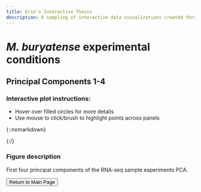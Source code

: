```yaml
---
title: Erin's Interactive Thesis
description: A sampling of interactive data visualizations created throughout my PhD research.
---
```


# _M. buryatense_ experimental conditions
## Principal Components 1-4

### Interactive plot instructions:
* Hover over filled circles for more details
* Use mouse to click/brush to highlight points across panels

{::nomarkdown}
<!DOCTYPE html>
<html>
<head>
  <style>
    .error {
        color: red;
    }
  </style>
  <script type="text/javascript" src="https://cdn.jsdelivr.net/npm//vega@5"></script>
  <script type="text/javascript" src="https://cdn.jsdelivr.net/npm//vega-lite@4.17.0"></script>
  <script type="text/javascript" src="https://cdn.jsdelivr.net/npm//vega-embed@6"></script>
</head>
<body>
  <div id="vis"></div>
  <script>
    (function(vegaEmbed) {
      var spec = {"config": {"view": {"continuousWidth": 400, "continuousHeight": 300}, "axis": {"grid": false}}, "vconcat": [{"hconcat": [{"mark": {"type": "point", "size": 200}, "encoding": {"color": {"type": "nominal", "field": "exp_condition", "legend": {"title": "Experimental condition"}, "scale": {"scheme": "sinebow"}, "sort": ["NoLanthanum", "NoCu", "MeOH", "lowCu", "highO2_slow_growth", "medCu", "WithLanthanum", "highCu", "lowCH4"]}, "fill": {"condition": {"value": "#555555", "test": "datum.new_data"}, "value": "None"}, "opacity": {"condition": {"value": 1, "selection": {"or": ["selector099", "selector100"]}}, "value": 0.2}, "tooltip": [{"type": "nominal", "field": "sample_info"}, {"type": "nominal", "field": "exp_condition"}], "x": {"type": "quantitative", "field": "pc1"}, "y": {"type": "quantitative", "field": "pc2"}}, "selection": {"selector099": {"type": "multi", "fields": ["exp_condition"], "bind": "legend"}, "selector100": {"type": "interval"}}, "title": "PCA of 1st and 2nd components"}, {"mark": {"type": "point", "size": 200}, "encoding": {"color": {"type": "nominal", "field": "exp_condition", "legend": {"title": "Experimental condition"}, "scale": {"scheme": "sinebow"}, "sort": ["NoLanthanum", "NoCu", "MeOH", "lowCu", "highO2_slow_growth", "medCu", "WithLanthanum", "highCu", "lowCH4"]}, "fill": {"condition": {"value": "#555555", "test": "datum.new_data"}, "value": "None"}, "opacity": {"condition": {"value": 1, "selection": {"or": ["selector099", "selector100"]}}, "value": 0.2}, "tooltip": [{"type": "nominal", "field": "sample_info"}, {"type": "nominal", "field": "exp_condition"}], "x": {"type": "quantitative", "field": "pc2"}, "y": {"type": "quantitative", "field": "pc3"}}, "selection": {"selector099": {"type": "multi", "fields": ["exp_condition"], "bind": "legend"}, "selector100": {"type": "interval"}}, "title": "PCA of 2nd and 3rd components"}]}, {"hconcat": [{"mark": {"type": "point", "size": 200}, "encoding": {"color": {"type": "nominal", "field": "exp_condition", "legend": {"title": "Experimental condition"}, "scale": {"scheme": "sinebow"}, "sort": ["NoLanthanum", "NoCu", "MeOH", "lowCu", "highO2_slow_growth", "medCu", "WithLanthanum", "highCu", "lowCH4"]}, "fill": {"condition": {"value": "#555555", "test": "datum.new_data"}, "value": "None"}, "opacity": {"condition": {"value": 1, "selection": {"or": ["selector099", "selector100"]}}, "value": 0.2}, "tooltip": [{"type": "nominal", "field": "sample_info"}, {"type": "nominal", "field": "exp_condition"}], "x": {"type": "quantitative", "field": "pc1"}, "y": {"type": "quantitative", "field": "pc3"}}, "selection": {"selector099": {"type": "multi", "fields": ["exp_condition"], "bind": "legend"}, "selector100": {"type": "interval"}}, "title": "PCA of 1st and 3rd components"}, {"mark": {"type": "point", "size": 200}, "encoding": {"color": {"type": "nominal", "field": "exp_condition", "legend": {"title": "Experimental condition"}, "scale": {"scheme": "sinebow"}, "sort": ["NoLanthanum", "NoCu", "MeOH", "lowCu", "highO2_slow_growth", "medCu", "WithLanthanum", "highCu", "lowCH4"]}, "fill": {"condition": {"value": "#555555", "test": "datum.new_data"}, "value": "None"}, "opacity": {"condition": {"value": 1, "selection": {"or": ["selector099", "selector100"]}}, "value": 0.2}, "tooltip": [{"type": "nominal", "field": "sample_info"}, {"type": "nominal", "field": "exp_condition"}], "x": {"type": "quantitative", "field": "pc2"}, "y": {"type": "quantitative", "field": "pc4"}}, "selection": {"selector099": {"type": "multi", "fields": ["exp_condition"], "bind": "legend"}, "selector100": {"type": "interval"}}, "title": "PCA of 2nd and 4th components"}]}], "data": {"name": "data-d36153a0115898cbf9a77ac697e54d2d"}, "$schema": "https://vega.github.io/schema/vega-lite/v4.0.2.json", "datasets": {"data-d36153a0115898cbf9a77ac697e54d2d": [{"pc1": 76.80609646328027, "pc2": -10.224523516293853, "pc3": 10.559531915642232, "pc4": 2.6513589683366794, "sample_info": "5GB1_FM03_TR1_QC_tpm", "exp_condition": "uMax", "new_data": false}, {"pc1": 12.66954209695894, "pc2": -21.032767886153827, "pc3": -0.6352000547073837, "pc4": 4.977221514295887, "sample_info": "5GB1_FM03_TR2_QC_tpm", "exp_condition": "uMax", "new_data": false}, {"pc1": 46.43936568614745, "pc2": 1.465926119765089, "pc3": 1.1173116493890716, "pc4": -2.574512972449263, "sample_info": "5GB1_FM11_TR1_QC_tpm", "exp_condition": "lowO2_fast_growth", "new_data": false}, {"pc1": 8.721317901981804, "pc2": -7.0466059272673585, "pc3": -2.8492342124657495, "pc4": -1.3732367869785056, "sample_info": "5GB1_FM11_TR2_QC_tpm", "exp_condition": "lowO2_fast_growth", "new_data": false}, {"pc1": 38.49755295665105, "pc2": 4.842336154986797, "pc3": -3.1313045372577686, "pc4": 4.285829285906716, "sample_info": "5GB1_FM12_TR1_tpm", "exp_condition": "lowCH4", "new_data": false}, {"pc1": 40.19909765713799, "pc2": 5.626841844314411, "pc3": -2.349690581174549, "pc4": 4.391478847388488, "sample_info": "5GB1_FM12_TR1_QC_tpm", "exp_condition": "lowCH4", "new_data": false}, {"pc1": 34.545540305902875, "pc2": 5.478256746396118, "pc3": -6.61645765969863, "pc4": 7.043881437385765, "sample_info": "5GB1_FM12_TR2_tpm", "exp_condition": "lowCH4", "new_data": false}, {"pc1": 36.224115031795286, "pc2": 5.989827160458034, "pc3": -6.016453025755662, "pc4": 6.759724677049347, "sample_info": "5GB1_FM12_TR2_QC_tpm", "exp_condition": "lowCH4", "new_data": false}, {"pc1": 0.6893433091012423, "pc2": -8.12990123564813, "pc3": -3.803120699288708, "pc4": 3.2094364346868343, "sample_info": "5GB1_FM14_TR1_tpm", "exp_condition": "lowCH4", "new_data": false}, {"pc1": 0.8781223280943612, "pc2": -8.461240657325686, "pc3": -4.232636096545172, "pc4": 2.817181961219355, "sample_info": "5GB1_FM14_TR1_QC_tpm", "exp_condition": "lowCH4", "new_data": false}, {"pc1": 31.32642352954385, "pc2": -0.6480541561901384, "pc3": 6.2956781860694715, "pc4": 2.6551635730080125, "sample_info": "5GB1_FM14_TR2_tpm", "exp_condition": "lowCH4", "new_data": false}, {"pc1": 30.897974052149458, "pc2": -1.368508701339929, "pc3": 5.764913773554535, "pc4": 2.4730635601931197, "sample_info": "5GB1_FM14_TR2_QC_tpm", "exp_condition": "lowCH4", "new_data": false}, {"pc1": 63.76554854618984, "pc2": 17.686698112232783, "pc3": -32.878519536143344, "pc4": -5.379888354421452, "sample_info": "5GB1_FM18_TR2_tpm", "exp_condition": "MeOH", "new_data": false}, {"pc1": 67.53558833936451, "pc2": 17.847101884315727, "pc3": -33.17161030553596, "pc4": -5.896185583661436, "sample_info": "5GB1_FM18_TR2_QC_tpm", "exp_condition": "MeOH", "new_data": false}, {"pc1": 82.17079551000225, "pc2": 23.663556700197137, "pc3": -21.18135849345874, "pc4": -6.075026844551067, "sample_info": "5GB1_FM18_TR3_tpm", "exp_condition": "MeOH", "new_data": false}, {"pc1": 84.1642985873354, "pc2": 23.713986406110095, "pc3": -21.822472554837383, "pc4": -5.932159664882765, "sample_info": "5GB1_FM18_TR3_QC_tpm", "exp_condition": "MeOH", "new_data": false}, {"pc1": 13.577181877253965, "pc2": -15.776100218043485, "pc3": -16.415502777423523, "pc4": -2.8689561788949263, "sample_info": "5GB1_FM19_TR1_QC_tpm", "exp_condition": "lowO2_fast_growth", "new_data": false}, {"pc1": 11.95717047372296, "pc2": -16.108274445557974, "pc3": -16.64696579485103, "pc4": -2.6051434643112916, "sample_info": "5GB1_FM19_TR1_UW_tpm", "exp_condition": "lowO2_fast_growth", "new_data": false}, {"pc1": 2.4109121470506, "pc2": -18.042629255410805, "pc3": -19.455984300201848, "pc4": -5.3693682883429705, "sample_info": "5GB1_FM19_TR3_tpm", "exp_condition": "lowO2_fast_growth", "new_data": false}, {"pc1": 3.374295211345418, "pc2": -18.293763265124607, "pc3": -19.129387988096823, "pc4": -6.132814318030088, "sample_info": "5GB1_FM19_TR3_QC_tpm", "exp_condition": "lowO2_fast_growth", "new_data": false}, {"pc1": 122.26699662118395, "pc2": -7.923141178073924, "pc3": 16.468267365978132, "pc4": -6.316409004470804, "sample_info": "5GB1_FM20_TR1_QC_tpm", "exp_condition": "uMax", "new_data": false}, {"pc1": -45.57915026621498, "pc2": -35.02885109766476, "pc3": -15.546214184271633, "pc4": 0.6772459654090773, "sample_info": "5GB1_FM20_TR2_QC_tpm", "exp_condition": "uMax", "new_data": false}, {"pc1": -31.984408134601512, "pc2": -33.13040346538342, "pc3": -19.924177498625035, "pc4": -7.677838318295158, "sample_info": "5GB1_FM20_TR3_tpm", "exp_condition": "uMax", "new_data": false}, {"pc1": -41.669272093158696, "pc2": -36.4134182390968, "pc3": -16.725623291172123, "pc4": -2.689788741206825, "sample_info": "5GB1_FM20_TR3_QC_tpm", "exp_condition": "uMax", "new_data": false}, {"pc1": -43.68221950996161, "pc2": -35.991220998701884, "pc3": -17.191373054942954, "pc4": -2.1314814379055935, "sample_info": "5GB1_FM20_TR3_UW_tpm", "exp_condition": "uMax", "new_data": false}, {"pc1": -18.646118728082374, "pc2": -29.685368487918996, "pc3": -16.4028603159714, "pc4": -5.022164169814322, "sample_info": "5GB1_FM21_TR1_tpm", "exp_condition": "uMax", "new_data": false}, {"pc1": -16.89756645934127, "pc2": -30.25227512133486, "pc3": -15.66886828475978, "pc4": -4.704378173256066, "sample_info": "5GB1_FM21_TR1_QC_tpm", "exp_condition": "uMax", "new_data": false}, {"pc1": -12.822951914383255, "pc2": -27.304972768111703, "pc3": -17.398883717697004, "pc4": -8.082570541312547, "sample_info": "5GB1_FM21_TR2_tpm", "exp_condition": "uMax", "new_data": false}, {"pc1": -24.405025075726016, "pc2": -31.326205791842582, "pc3": -16.798597716806732, "pc4": -4.8176924481640535, "sample_info": "5GB1_FM21_TR2_QC_tpm", "exp_condition": "uMax", "new_data": false}, {"pc1": -25.44174045254733, "pc2": -31.265354627344554, "pc3": -17.59948517277985, "pc4": -5.1492817485020685, "sample_info": "5GB1_FM21_TR2_UW_tpm", "exp_condition": "uMax", "new_data": false}, {"pc1": -1.150409226437831, "pc2": -20.956391448759497, "pc3": -15.935750240304674, "pc4": -3.151863079883734, "sample_info": "5GB1_FM22_TR1_tpm", "exp_condition": "lowO2_fast_growth", "new_data": false}, {"pc1": 1.5324815921025434, "pc2": -20.120019375818238, "pc3": -14.574275278964626, "pc4": -3.2446731002067715, "sample_info": "5GB1_FM22_TR1_QC_tpm", "exp_condition": "lowO2_fast_growth", "new_data": false}, {"pc1": -3.9179283260591014, "pc2": -22.061169673080013, "pc3": -13.421336571346652, "pc4": -3.836975286616489, "sample_info": "5GB1_FM22_TR3_QC_tpm", "exp_condition": "lowO2_fast_growth", "new_data": false}, {"pc1": -6.320416141036187, "pc2": -22.089381672705883, "pc3": -13.999203071025912, "pc4": -3.854062840836032, "sample_info": "5GB1_FM22_TR3_UW_tpm", "exp_condition": "lowO2_fast_growth", "new_data": false}, {"pc1": 99.37662072982594, "pc2": 27.92581810825513, "pc3": -43.374574349691606, "pc4": -1.9156672893867839, "sample_info": "5GB1_FM23_TR3_tpm", "exp_condition": "MeOH", "new_data": false}, {"pc1": 101.28939004530633, "pc2": 27.9864004900403, "pc3": -43.76026897060523, "pc4": -2.1405763822086366, "sample_info": "5GB1_FM23_TR3_QC_tpm", "exp_condition": "MeOH", "new_data": false}, {"pc1": -4.267790781351819, "pc2": -9.6298668984554, "pc3": 21.286962618942173, "pc4": 4.381533286978486, "sample_info": "5GB1_FM34_T0_TR1_QC_tpm", "exp_condition": "NoCu", "new_data": false}, {"pc1": 8.956764310912748, "pc2": -27.35993414409562, "pc3": 11.574386204881263, "pc4": 6.185123580332958, "sample_info": "5GB1_FM34_T3_TR3_QC_tpm", "exp_condition": "medCu", "new_data": false}, {"pc1": -4.721304626097617, "pc2": -30.066869022983255, "pc3": 8.42528165651408, "pc4": 5.4817834916355785, "sample_info": "5GB1_FM34_T4_TR3_QC_tpm", "exp_condition": "highCu", "new_data": false}, {"pc1": -19.971327338630473, "pc2": -33.01077672407469, "pc3": 8.438800949158905, "pc4": 4.194809153626638, "sample_info": "5GB1_FM34_T5_TR2_QC_tpm", "exp_condition": "highCu", "new_data": false}, {"pc1": 33.714399437558626, "pc2": -21.212948553842892, "pc3": 20.21713984115337, "pc4": 2.089962467168684, "sample_info": "5GB1_FM34_T6_TR3_QC_tpm", "exp_condition": "highCu", "new_data": false}, {"pc1": -0.7228410677088799, "pc2": -24.739133594964663, "pc3": 6.18931170779239, "pc4": 3.1412412458932653, "sample_info": "5GB1_FM34_T7_TR3_QC_tpm", "exp_condition": "highCu", "new_data": false}, {"pc1": -25.271855864474688, "pc2": -30.487234541495546, "pc3": 9.465318624111234, "pc4": 4.1895554759564435, "sample_info": "5GB1_FM34_T8_TR1_QC_tpm", "exp_condition": "highCu", "new_data": false}, {"pc1": 101.53483980070014, "pc2": 10.696840344793266, "pc3": 29.018680787504767, "pc4": -0.7604609528111518, "sample_info": "5GB1_FM40_T0_TR1_QC_tpm", "exp_condition": "NoCu", "new_data": false}, {"pc1": -41.92840812832204, "pc2": -14.366955210312742, "pc3": 6.864250431491747, "pc4": 2.528275671070023, "sample_info": "5GB1_FM40_T0m_TR2_tpm", "exp_condition": "NoCu", "new_data": false}, {"pc1": -18.79263224315298, "pc2": -11.675430729020983, "pc3": 12.09828592930595, "pc4": 4.443148072097589, "sample_info": "5GB1_FM40_T10m_TR3_tpm", "exp_condition": "lowCu", "new_data": false}, {"pc1": -19.665759592277215, "pc2": -12.772407668916726, "pc3": 11.077793800190111, "pc4": 4.005361639494035, "sample_info": "5GB1_FM40_T10m_TR3_QC_tpm", "exp_condition": "lowCu", "new_data": false}, {"pc1": -13.095234068164308, "pc2": -20.670377790424393, "pc3": 15.432557757470912, "pc4": 8.419792439724636, "sample_info": "5GB1_FM40_T150m_TR1_QC_tpm", "exp_condition": "medCu", "new_data": false}, {"pc1": -14.645764542927905, "pc2": -21.278396746198545, "pc3": 13.824417894555117, "pc4": 8.036080590057168, "sample_info": "5GB1_FM40_T150m_TR1_remake_tpm", "exp_condition": "medCu", "new_data": false}, {"pc1": 10.344880704607553, "pc2": -28.03994542124582, "pc3": 9.549155847511845, "pc4": 7.016733592878606, "sample_info": "5GB1_FM40_T180m_TR1_tpm", "exp_condition": "medCu", "new_data": false}, {"pc1": 10.043306072771513, "pc2": -28.583916164530123, "pc3": 8.703547222039395, "pc4": 6.997142682201675, "sample_info": "5GB1_FM40_T180m_TR1_QC_tpm", "exp_condition": "medCu", "new_data": false}, {"pc1": -22.69770901206475, "pc2": -12.587089087850988, "pc3": 11.67232370474348, "pc4": 2.9345227047600786, "sample_info": "5GB1_FM40_T20m_TR2_tpm", "exp_condition": "lowCu", "new_data": false}, {"pc1": -5.399470976333378, "pc2": -13.5535448713057, "pc3": 13.754795884158348, "pc4": 3.7518083170063172, "sample_info": "5GB1_FM40_T40m_TR1_tpm", "exp_condition": "lowCu", "new_data": false}, {"pc1": -6.9355969554155426, "pc2": -14.93149344133299, "pc3": 12.21524273593474, "pc4": 3.789361395383337, "sample_info": "5GB1_FM40_T40m_TR1_QC_tpm", "exp_condition": "lowCu", "new_data": false}, {"pc1": -26.332914347934423, "pc2": -24.888204830942925, "pc3": 14.067775936865667, "pc4": 7.300509730383297, "sample_info": "5GB1_FM40_T60m_TR1_tpm", "exp_condition": "lowCu", "new_data": false}, {"pc1": 107.54551307957523, "pc2": -1.1606707883188554, "pc3": 42.54007603024416, "pc4": 0.25112605810730926, "sample_info": "5GB1_FM40_T60m_TR1_QC_tpm", "exp_condition": "lowCu", "new_data": false}, {"pc1": 1.5467280009636433, "pc2": -25.500319778581613, "pc3": 8.463750984211739, "pc4": 7.498268011385933, "sample_info": "5GB1_FM40_T90m_TR2_tpm", "exp_condition": "medCu", "new_data": false}, {"pc1": 0.9914119854516775, "pc2": -25.981180982921686, "pc3": 7.75047701600736, "pc4": 7.384969954257438, "sample_info": "5GB1_FM40_T90m_TR2_QC_tpm", "exp_condition": "medCu", "new_data": false}, {"pc1": -73.68572382349828, "pc2": 1.5355350986037672, "pc3": -4.296088318452822, "pc4": 4.075224495523452, "sample_info": "5GB1_FM69_t3_TR1_tpm", "exp_condition": "highO2_slow_growth", "new_data": false}, {"pc1": -72.90620678704813, "pc2": 4.517134638753173, "pc3": 6.066423641478596, "pc4": 10.945495659513087, "sample_info": "5GB1_FM69_t3_TR1_UW_tpm", "exp_condition": "highO2_slow_growth", "new_data": false}, {"pc1": -63.66137766591525, "pc2": 1.0365561887087584, "pc3": 1.1456951655735843, "pc4": -0.2759549648956517, "sample_info": "5GB1_FM69_t4_TR1_tpm", "exp_condition": "highO2_slow_growth", "new_data": false}, {"pc1": -59.86208868316821, "pc2": 3.5647277791454353, "pc3": 13.209141484887066, "pc4": 6.120443442103804, "sample_info": "5GB1_FM69_t4_TR1_UW_tpm", "exp_condition": "highO2_slow_growth", "new_data": false}, {"pc1": -18.438397488475545, "pc2": 2.75716646333169, "pc3": 10.899386249308064, "pc4": -10.038963975834223, "sample_info": "5GB1_FM80_t2_TR1_tpm", "exp_condition": "NO3_lowO2_slow_growth", "new_data": false}, {"pc1": -6.926264017203782, "pc2": 12.039221040013459, "pc3": 6.878721242949709, "pc4": -10.888409476135621, "sample_info": "5GB1_FM80_t4_TR1_tpm", "exp_condition": "NO3_lowO2_slow_growth", "new_data": false}, {"pc1": 6.827935869711969, "pc2": 15.594371555648705, "pc3": 19.98957206914679, "pc4": -8.194752705686144, "sample_info": "5GB1_FM81_t1_TR3_tpm", "exp_condition": "NO3_lowO2_slow_growth", "new_data": false}, {"pc1": 0.3114627861041591, "pc2": 15.07815850795942, "pc3": 19.098960488667796, "pc4": -9.864603682804763, "sample_info": "5GB1_FM81_t2_TR3_tpm", "exp_condition": "NO3_lowO2_slow_growth", "new_data": false}, {"pc1": 15.553738181499206, "pc2": -1.085663836131347, "pc3": 18.343979145215563, "pc4": -12.832659477759186, "sample_info": "5GB1_LTrecycle_TR1_tpm", "exp_condition": "LanzaTech", "new_data": false}, {"pc1": 15.907914019583917, "pc2": -1.9549941063331993, "pc3": 17.618442114899757, "pc4": -13.352049241564774, "sample_info": "5GB1_LTrecycle_TR1_QC_tpm", "exp_condition": "LanzaTech", "new_data": false}, {"pc1": 13.589411180729705, "pc2": 57.606467559234865, "pc3": 17.597840127552736, "pc4": -22.282757455902495, "sample_info": "5GB1_vial_wLa_TR3_tpm", "exp_condition": "WithLanthanum", "new_data": false}, {"pc1": -1.6781339976914904, "pc2": 54.473025897408604, "pc3": 16.022340562985146, "pc4": -21.22675748350313, "sample_info": "5GB1_vial_woLa_TR2_tpm", "exp_condition": "NoLanthanum", "new_data": false}, {"pc1": 33.11609195189107, "pc2": 21.014230064447684, "pc3": 46.28583828215668, "pc4": -7.851902756496487, "sample_info": "5GB1_FM_85_TR1_tpm", "exp_condition": "aa3_KO", "new_data": false}, {"pc1": 16.710038943873137, "pc2": 13.298396206513925, "pc3": 31.210416094683975, "pc4": -3.9652064140920755, "sample_info": "5GB1_FM_85_TR2_tpm", "exp_condition": "aa3_KO", "new_data": false}, {"pc1": -41.12305851900364, "pc2": -2.801555565486309, "pc3": -2.0397656964629935, "pc4": -3.8955253957371276, "sample_info": "5GB1_pA9_red_tpm", "exp_condition": "crotonic_acid", "new_data": false}, {"pc1": -42.11575668266161, "pc2": -9.757690634931263, "pc3": -7.1460643855805035, "pc4": -7.355750036549242, "sample_info": "5GB1_pA9_yellow_tpm", "exp_condition": "crotonic_acid", "new_data": false}, {"pc1": -50.406593986350146, "pc2": 51.63876813995298, "pc3": -1.6658370500750037, "pc4": -20.586873132283635, "sample_info": "5GB1C-5G-La-BR1_tpm", "exp_condition": "WithLanthanum", "new_data": false}, {"pc1": -55.95467425469879, "pc2": 42.40411200152772, "pc3": 0.02609294025217471, "pc4": -19.692143451937103, "sample_info": "5GB1C-5G-La-BR2_tpm", "exp_condition": "WithLanthanum", "new_data": false}, {"pc1": -64.11805974010785, "pc2": 45.92400567584212, "pc3": -3.7813983399976463, "pc4": -19.97222280453525, "sample_info": "5GB1C-5G-N-BR1_tpm", "exp_condition": "NoLanthanum", "new_data": false}, {"pc1": -49.1650725912943, "pc2": 28.527272599055387, "pc3": -3.568659189117323, "pc4": -16.478751685623397, "sample_info": "5GB1C-5G-N-BR2_tpm", "exp_condition": "NoLanthanum", "new_data": false}, {"pc1": -25.439242455774284, "pc2": 63.4856973086151, "pc3": 2.452332861607503, "pc4": -23.834908623023225, "sample_info": "5GB1C-JG15-La-BR1_tpm", "exp_condition": "WithLanthanum", "new_data": false}, {"pc1": -64.32108019320464, "pc2": 54.371820493728336, "pc3": -4.894600743738757, "pc4": -23.000716752902413, "sample_info": "5GB1C-JG15-La-BR2_tpm", "exp_condition": "WithLanthanum", "new_data": false}, {"pc1": -60.171501188695615, "pc2": 50.72632092015294, "pc3": -7.020712990965953, "pc4": -20.093032305661406, "sample_info": "5GB1C-JG15-N-BR1_tpm", "exp_condition": "NoLanthanum", "new_data": false}, {"pc1": -54.850681563466544, "pc2": 43.46229925313709, "pc3": -3.251635774207492, "pc4": -21.138870412199697, "sample_info": "5GB1C-JG15-N-BR2_tpm", "exp_condition": "NoLanthanum", "new_data": false}, {"pc1": -21.937410343856556, "pc2": 52.76269629036343, "pc3": -9.81431568091839, "pc4": 60.024898804889965, "sample_info": "5GB1C_CH4_500ppm-Rep1_tpm", "exp_condition": "CH4_500ppm", "new_data": true}, {"pc1": -20.89768289309676, "pc2": 52.70898143722142, "pc3": -4.717904501793414, "pc4": 61.463764398370344, "sample_info": "5GB1C_CH4_500ppm-Rep2_tpm", "exp_condition": "CH4_500ppm", "new_data": true}, {"pc1": -33.03404249573373, "pc2": 45.35669407129311, "pc3": -6.067850981675967, "pc4": 60.41471737680199, "sample_info": "5GB1C_CH4_1000ppm-Rep2_tpm", "exp_condition": "CH4_1000ppm", "new_data": true}, {"pc1": -10.351342082011248, "pc2": 49.96989508236722, "pc3": -2.758994937393569, "pc4": 57.5187482440464, "sample_info": "5GB1C_CH4_1000ppm-Rep1_tpm", "exp_condition": "CH4_1000ppm", "new_data": true}]}};
      var embedOpt = {"mode": "vega-lite"};

      function showError(el, error){
          el.innerHTML = ('<div class="error" style="color:red;">'
                          + '<p>JavaScript Error: ' + error.message + '</p>'
                          + "<p>This usually means there's a typo in your chart specification. "
                          + "See the javascript console for the full traceback.</p>"
                          + '</div>');
          throw error;
      }
      const el = document.getElementById('vis');
      vegaEmbed("#vis", spec, embedOpt)
        .catch(error => showError(el, error));
    })(vegaEmbed);

  </script>
</body>
</html>
{:/}

### Figure description
First four principal components of the RNA-seq sample experiments PCA.


<button onclick="location.href='https://erinhwilson.github.io/interactive-thesis'" 
        type="button">Return to Main Page
</button>
